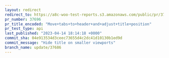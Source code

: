 ```yaml
---
layout: redirect
redirect_to: https://a8c-woo-test-reports.s3.amazonaws.com/public/pr/37696/api/index.html
pr_number: 37696
pr_title_encoded: "Move+tabs+to+header+and+adjust+title+position"
pr_test_type: api
last_published: "2023-04-14 18:14:18 +0000"
commit_sha: 04e913534d3ceec73655d4c2dc41d10130b1ed9d
commit_message: "Hide title on smaller viewports"
branch_name: update/37686
---
```

